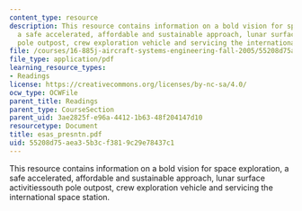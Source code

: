 ```yaml
---
content_type: resource
description: This resource contains information on a bold vision for space exploration,
  a safe accelerated, affordable and sustainable approach, lunar surface activitiessouth
  pole outpost, crew exploration vehicle and servicing the international space station.
file: /courses/16-885j-aircraft-systems-engineering-fall-2005/55208d75aea35b3cf3819c29e78437c1_esas_presntn.pdf
file_type: application/pdf
learning_resource_types:
- Readings
license: https://creativecommons.org/licenses/by-nc-sa/4.0/
ocw_type: OCWFile
parent_title: Readings
parent_type: CourseSection
parent_uid: 3ae2825f-e96a-4412-1b63-48f204147d10
resourcetype: Document
title: esas_presntn.pdf
uid: 55208d75-aea3-5b3c-f381-9c29e78437c1
---
```

This resource contains information on a bold vision for space exploration, a safe accelerated, affordable and sustainable approach, lunar surface activitiessouth pole outpost, crew exploration vehicle and servicing the international space station.